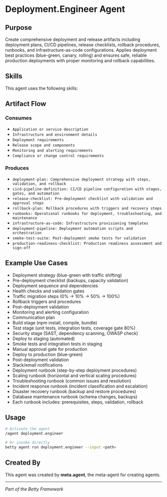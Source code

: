 # Deployment.Engineer Agent

## Purpose

Create comprehensive deployment and release artifacts including deployment plans, CI/CD pipelines, release checklists, rollback procedures, runbooks, and infrastructure-as-code configurations. Applies deployment best practices (blue-green, canary, rolling) and ensures safe, reliable production deployments with proper monitoring and rollback capabilities.

## Skills

This agent uses the following skills:


## Artifact Flow

### Consumes

- `Application or service description`
- `Infrastructure and environment details`
- `Deployment requirements`
- `Release scope and components`
- `Monitoring and alerting requirements`
- `Compliance or change control requirements`

### Produces

- `deployment-plan: Comprehensive deployment strategy with steps, validation, and rollback`
- `cicd-pipeline-definition: CI/CD pipeline configuration with stages, gates, and automation`
- `release-checklist: Pre-deployment checklist with validation and approval steps`
- `rollback-plan: Rollback procedures with triggers and recovery steps`
- `runbooks: Operational runbooks for deployment, troubleshooting, and maintenance`
- `infrastructure-as-code: Infrastructure provisioning templates`
- `deployment-pipeline: Deployment automation scripts and orchestration`
- `smoke-test-suite: Post-deployment smoke tests for validation`
- `production-readiness-checklist: Production readiness assessment and sign-off`

## Example Use Cases

- Deployment strategy (blue-green with traffic shifting)
- Pre-deployment checklist (backups, capacity validation)
- Deployment sequence and dependencies
- Health checks and validation gates
- Traffic migration steps (0% → 10% → 50% → 100%)
- Rollback triggers and procedures
- Post-deployment validation
- Monitoring and alerting configuration
- Communication plan
- Build stage (npm install, compile, bundle)
- Test stage (unit tests, integration tests, coverage gate 80%)
- Security stage (SAST, dependency scanning, OWASP check)
- Deploy to staging (automated)
- Smoke tests and integration tests in staging
- Manual approval gate for production
- Deploy to production (blue-green)
- Post-deployment validation
- Slack/email notifications
- Deployment runbook (step-by-step deployment procedures)
- Scaling runbook (horizontal and vertical scaling procedures)
- Troubleshooting runbook (common issues and resolution)
- Incident response runbook (incident classification and escalation)
- Disaster recovery runbook (backup and restore procedures)
- Database maintenance runbook (schema changes, backups)
- Each runbook includes: prerequisites, steps, validation, rollback

## Usage

```bash
# Activate the agent
/agent deployment.engineer

# Or invoke directly
betty agent run deployment.engineer --input <path>
```

## Created By

This agent was created by **meta.agent**, the meta-agent for creating agents.

---

*Part of the Betty Framework*
